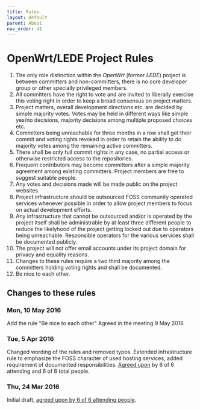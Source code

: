 ```yaml
---
title: Rules
layout: default
parent: About
nav_order: 41
---
```


# OpenWrt/LEDE Project Rules

1.  The only role distinction within the _OpenWrt_ (former _LEDE_) project is
    between committers and non-committers, there is no core developer group or
    other specially privileged members.
2.  All committers have the right to vote and are invited to liberally exercise
    this voting right in order to keep a broad consensus on project matters.
3.  Project matters, overall development directions etc. are decided by simple
    majority votes. Votes may be held in different ways like simple yes/no
    decisions, majority decisions among multiple proposed choices etc.
4.  Committers being unreachable for three months in a row shall get their
    commit and voting rights revoked in order to retain the ability to do
    majority votes among the remaining active committers.
5.  There shall be only full commit rights in any case, no partial access or
    otherwise restricted access to the repositories.
6.  Frequent contributors may become committers after a simple majority
    agreement among existing committers. Project members are free to suggest
    suitable people.
7.  Any votes and decisions made will be made public on the project websites.
8.  Project infrastructure should be outsourced FOSS community operated
    services whenever possible in order to allow project members to focus on
    actual development efforts.
9.  Any infrastructure that cannot be outsourced and/or is operated by the
    project itself shall be administrable by at least three different people to
    reduce the likelyhood of the project getting locked out due to operators
    being unreachable. Responsible operators for the various services shall be
    documented publicly.
10. The project will not offer email accounts under its project domain for
    privacy and equality reasons.
11. Changes to these rules require a two third majority among the committers
    holding voting rights and shall be documented.
12. Be nice to each other.

## Changes to these rules

### Mon, 10 May 2016

Add the rule "Be nice to each other" Agreed in the meeting 9 May 2016

### Tue, 5 Apr 2016

Changed wording of the rules and removed typos. Extended infrastructure rule to
emphasize the FOSS character of used hosting services, added requirement of
documented responsibilities. [Agreed
upon](http://meetings.lede-project.org/lede-adm/2016/lede-adm.2016-04-05-12.59.html)
by 6 of 6 attending and 6 of 8 total people.

### Thu, 24 Mar 2016

Initial draft, [agreed upon by 6 of 6 attending
people](http://meetings.lede-project.org/lede-adm/2016/lede-adm.2016-03-30-11.05.html).
